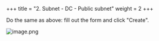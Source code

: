 +++
title = "2. Subnet - DC - Public subnet"
weight = 2
+++


Do the same as above: fill out the form and click "Create".


![image.png](/images/004-iv-setup-vpc-dc-resources/15-337924-image.png)


